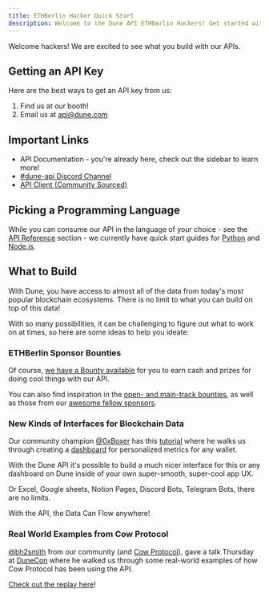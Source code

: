 ```yaml
---
title: ETHBerlin Hacker Quick Start
description: Welcome to the Dune API ETHBerlin Hackers! Get started with the Dune API here.
---
```


Welcome hackers! We are excited to see what you build with our APIs.

## Getting an API Key
Here are the best ways to get an API key from us:

1. Find us at our booth!
2. Email us at [api@dune.com](mailto:api@dune.com)

## Important Links
 - API Documentation - you're already here, check out the sidebar to learn more!
 - [#dune-api Discord Channel](https://discord.com/channels/757637422384283659/1019910980634939433)
 - [API Client (Community Sourced)](https://dune.com/docs/api/quick-start/community-clients/)

## Picking a Programming Language
While you can consume our API in the language of your choice - see the [API Reference](../api-reference/authentication) section - we currently have quick start guides for [Python](../api/quick-start/api-py) and [Node.js](../api/quick-start/api-js).

## What to Build
With Dune, you have access to almost all of the data from today's most popular blockchain ecosystems. There is no limit to what you can build on top of this data!

With so many possibilities, it can be challenging to figure out what to work on at times, so here are some ideas to help you ideate:

### ETHBerlin Sponsor Bounties

Of course, [we have a Bounty available](https://github.com/ethb3rlin/sponsor-bounties/issues/6) for you to earn cash and prizes for doing cool things with our API.

You can also find inspiration in the [open- and main-track bounties](https://ethberlin.ooo/hacker-manual/#prizes-bounties), as well as those from our [awesome fellow sponsors](https://github.com/ethb3rlin/sponsor-bounties/issues).


### New Kinds of Interfaces for Blockchain Data

Our community champion [@0xBoxer](https://dune.com/0xBoxer) has this [tutorial](https://youtu.be/ez3VfcfNwvc) where he walks us through creating a [dashboard](https://dune.com/0xBoxer/gas-tracker-dashboard) for personalized metrics for any wallet.

With the Dune API it's possible to build a much nicer interface for this or any dashboard on Dune inside of your own super-smooth, super-cool app UX.

Or Excel, Google sheets, Notion Pages, Discord Bots, Telegram Bots, there are no limits.

With the API, the Data Can Flow anywhere!

### Real World Examples from Cow Protocol

[@bh2smith](https://dune.com/bh2smith) from our community (and [Cow Protocol](https://dune.com/cowprotocol)), gave a talk Thursday at [DuneCon](https://dunecon.com) where he walked us through some real-world examples of how Cow Protocol has been using the API.

[Check out the replay here](https://youtu.be/VEvk-iqxXIM?t=404)!